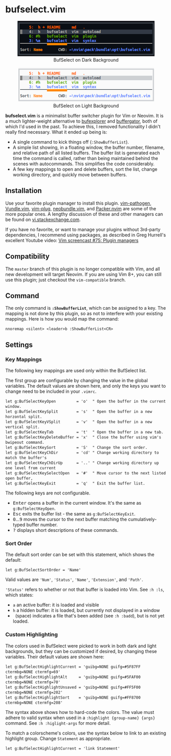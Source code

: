 # bufselect.vim

<center>

![image](media/darkScreenshot.png)
<br>BufSelect on Dark Background

![image](media/lightScreenshot.png)
<br>BufSelect on Light Background
</center>

**bufselect.vim** is a minimalist buffer switcher plugin for Vim or Neovim. It is a much lighter-weight alternative to [bufexplorer](https://github.com/jlanzarotta/bufexplorer) and [buffergator](https://github.com/jeetsukumaran/vim-buffergator), both of which I'd used in the past. To achieve this, I removed functionality I didn't really find necessary. What it ended up being is:

* A single command to kick things off (`:ShowBufferList`).
* A simple list showing, in a floating window, the buffer number, filename, and relative path of all listed buffers. The buffer list is generated each time the command is called, rather than being maintained behind the scenes with autocommands. This simplifies the code considerably.
* A few key mappings to open and delete buffers, sort the list, change working directory, and quickly move between buffers.

## Installation

Use your favorite plugin manager to install this plugin. [vim-pathogen](https://github.com/tpope/vim-pathogen), [Vundle.vim](https://github.com/VundleVim/Vundle.vim), [vim-plug](https://github.com/junegunn/vim-plug), [neobundle.vim](https://github.com/Shougo/neobundle.vim), and [Packer.nvim](https://github.com/wbthomason/packer.nvim) are some of the more popular ones. A lengthy discussion of these and other managers can be found on [vi.stackexchange.com](https://vi.stackexchange.com/questions/388/what-is-the-difference-between-the-vim-plugin-managers).

If you have no favorite, or want to manage your plugins without 3rd-party dependencies, I recommend using packages, as described in Greg Hurrell's excellent Youtube video: [Vim screencast #75: Plugin managers](https://www.youtube.com/watch?v=X2_R3uxDN6g)

## Compatibility

The `master` branch of this plugin is no longer compatible with Vim, and all new development will target Neovim. If you are using Vim 8+, you can still use this plugin; just checkout the `vim-compatible` branch.

## Command

The only command is **`:ShowBufferList`**, which can be assigned to a key. The mapping is not done by this plugin, so as not to interfere with your existing mappings. Here is how you would map the command:
```vim
nnoremap <silent> <leader>b :ShowBufferList<CR>
```

## Settings
### Key Mappings

The following key mappings are used only within the BufSelect list.

The first group are configurable by changing the value in the global variables. The default values are shown here, and only the keys you want to change need to be included in your `.vimrc`.

```vim
let g:BufSelectKeyOpen         = 'o'  " Open the buffer in the current window.
let g:BufSelectKeySplit        = 's'  " Open the buffer in a new horzontal split.
let g:BufSelectKeyVSplit       = 'v'  " Open the buffer in a new vertical split.
let g:BufSelectKeyTab          = 't'  " Open the buffer in a new tab.
let g:BufSelectKeyDeleteBuffer = 'x'  " Close the buffer using vim's bwipeout command.
let g:BufSelectKeySort         = 'S'  " Change the sort order.
let g:BufSelectKeyChDir        = 'cd' " Change working directory to match the buffer's
let g:BufSelectKeyChDirUp      = '..' " Change working directory up one level from current
let g:BufSelectKeySelectOpen   = '#'  " Move cursor to the next listed open buffer,
let g:BufSelectKeyExit         = 'q'  " Exit the buffer list.
```
The following keys are not configurable.
* <kbd>Enter</kbd> opens a buffer in the current window. It's the same as `g:BufSelectKeyOpen`.
* <kbd>Esc</kbd> exits the buffer list - the same as `g:BufSelectKeyExit`.
* <kbd>0</kbd>...<kbd>9</kbd> moves the cursor to the next buffer matching the cumulatively-typed buffer number.
* <kbd>?</kbd> displays short descriptions of these commands.

### Sort Order
The default sort order can be set with this statement, which shows the default:
```vim
let g:BufSelectSortOrder = 'Name'
```
Valid values are `'Num'`, `'Status'`, `'Name'`, `'Extension'`, and `'Path'`.

`'Status'` refers to whether or not that buffer is loaded into Vim. See `:h :ls`, which states:

* `a` an active buffer: it is loaded and visible
* `h` a hidden buffer: it is loaded, but currently not displayed in a window
* ` `(space) indicates a file that's been added (see `:h :badd`), but is not yet loaded.

### Custom Highlighting
The colors used in BufSelect were picked to work in both dark and light backgrounds, but they can be customized if desired, by changing these variables. Their default values are shown here:

```vim
let g:BufSelectHighlightCurrent = 'guibg=NONE guifg=#5F87FF ctermbg=NONE ctermfg=69'
let g:BufSelectHighlightAlt     = 'guibg=NONE guifg=#5FAF00 ctermbg=NONE ctermfg=70'
let g:BufSelectHighlightUnsaved = 'guibg=NONE guifg=#FF5F00 ctermbg=NONE ctermfg=202'
let g:BufSelectHighlightSort    = 'guibg=NONE guifg=#FF8700 ctermbg=NONE ctermfg=208'
```

The syntax above shows how to hard-code the colors. The value must adhere to valid syntax when used in a `:highlight {group-name} {args}` command. See `:h :higlight-args` for more detail.

To match a colorscheme's colors, use the syntax below to link to an existing highlight group. Change `Statement` as appropriate.

```vim
let g:BufSelectHighlightCurrent = 'link Statement'
```

